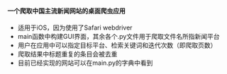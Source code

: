 #### 一个爬取中国主流新闻网站的桌面爬虫应用
- 适用于iOS，因为使用了Safari webdriver
- main函数中构建GUI界面，其余各个.py文件用于爬取文件名所指新闻平台
- 用户在应用中可以指定目标平台、检索关键词和迭代次数（即爬取页数）
- 爬取结果中标题重复的条目会被去重
- 目前已经实现的网站可以在main.py的字典中看到
